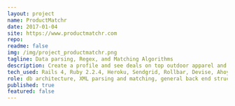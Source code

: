 ```yaml
---
layout: project
name: ProductMatchr
date: 2017-01-04
site: https://www.productmatchr.com
repo:
readme: false
img: /img/project_productmatchr.png
tagline: Data parsing, Regex, and Matching Algorithms
description: Create a profile and see deals on top outdoor apparel and gear in your size. We're pulling in data from XML datafeeds (rake tasks, nokogiri) and parsing it into our database objects (regex) then matching it to your profile's specifications (scopes & postgres queries). It's all about the datafeed parsing, baby!
tech_used: Rails 4, Ruby 2.2.4, Heroku, Sendgrid, Rollbar, Devise, Ahoy
role: db architecture, XML parsing and matching, general back end structure, front end, graphic design
published: true
featured: false
---
```

